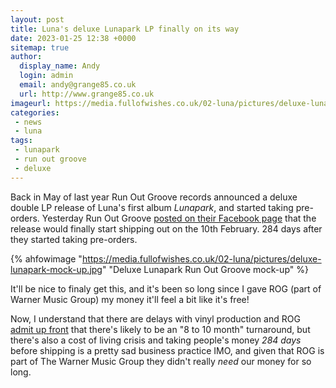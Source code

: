 ```yaml
---
layout: post
title: Luna's deluxe Lunapark LP finally on its way
date: 2023-01-25 12:38 +0000
sitemap: true
author:
  display_name: Andy
  login: admin
  email: andy@grange85.co.uk
  url: http://www.grange85.co.uk
imageurl: https://media.fullofwishes.co.uk/02-luna/pictures/deluxe-lunapark-mock-up.jpg
categories:
 - news
 - luna
tags:
 - lunapark
 - run out groove
 - deluxe
---
```

Back in May of last year Run Out Groove records announced a deluxe double LP release of Luna's first album _Lunapark_, and started taking pre-orders. Yesterday Run Out Groove [posted on their Facebook page](https://www.facebook.com/RunOutGrooveLPs/posts/pfbid0Q5TcKoLjooX6DWoyDHkp7nZcohucnVsWjA8DxW7p5jtewwPW1uB7d2rsMBUfALWDl) that the release would finally start shipping out on the 10th February. 284 days after they started taking pre-orders.

{% ahfowimage "https://media.fullofwishes.co.uk/02-luna/pictures/deluxe-lunapark-mock-up.jpg" "Deluxe Lunapark Run Out Groove mock-up" %}

It'll be nice to finaly get this, and it's been so long since I gave ROG (part of Warner Music Group) my money it'll feel a bit like it's free!

Now, I understand that there are delays with vinyl production and ROG [admit up front](https://www.runoutgroovevinyl.com/) that there's likely to be an "8 to 10 month" turnaround, but there's also a cost of living crisis and taking people's money _284 days_ before shipping is a pretty sad business practice IMO, and given that ROG is part of The Warner Music Group they didn't really _need_ our money for so long.
